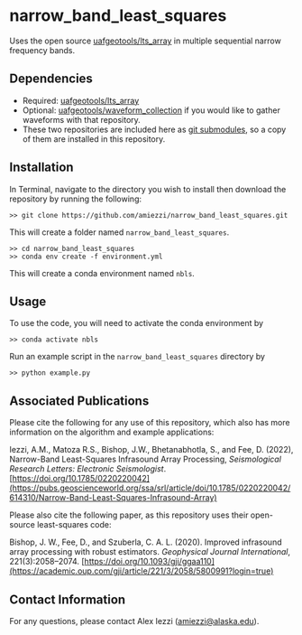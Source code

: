 # narrow_band_least_squares
Uses the open source [uafgeotools/lts_array](https://github.com/uafgeotools/lts_array) in multiple sequential narrow frequency bands.

## Dependencies
- Required: [uafgeotools/lts_array](https://github.com/uafgeotools/lts_array)
- Optional: [uafgeotools/waveform_collection](https://github.com/uafgeotools/waveform_collection) if you would like to gather waveforms with that repository. 
- These two repositories are included here as [git submodules](https://www.atlassian.com/git/tutorials/git-submodule), so a copy of them are installed in this repository.

## Installation
In Terminal, navigate to the directory you wish to install then download the repository by running the following:
```
>> git clone https://github.com/amiezzi/narrow_band_least_squares.git
```
This will create a folder named `narrow_band_least_squares`. 

```
>> cd narrow_band_least_squares
>> conda env create -f environment.yml
```
This will create a conda environment named `nbls`. 

## Usage
To use the code, you will need to activate the conda environment by 
```
>> conda activate nbls
```

Run an example script in the `narrow_band_least_squares` directory by 
```
>> python example.py
```

## Associated Publications
Please cite the following for any use of this repository, which also has more information on the algorithm and example applications:

Iezzi, A.M., Matoza R.S., Bishop, J.W., Bhetanabhotla, S., and Fee, D. (2022), Narrow-Band Least-Squares Infrasound Array Processing, *Seismological Research Letters: Electronic Seismologist*. [https://doi.org/10.1785/0220220042](https://pubs.geoscienceworld.org/ssa/srl/article/doi/10.1785/0220220042/614310/Narrow-Band-Least-Squares-Infrasound-Array)

Please also cite the following paper, as this repository uses their open-source least-squares code:

Bishop, J. W., Fee, D., and Szuberla, C. A. L. (2020).  Improved infrasound array processing with robust estimators. *Geophysical Journal International*, 221(3):2058–2074. [https://doi.org/10.1093/gji/ggaa110](https://academic.oup.com/gji/article/221/3/2058/5800991?login=true)


## Contact Information
For any questions, please contact Alex Iezzi (amiezzi@alaska.edu).

